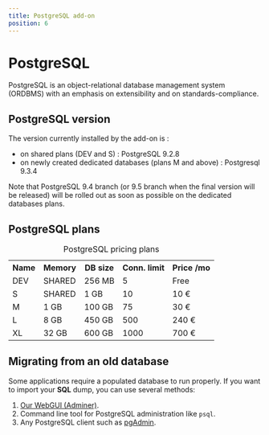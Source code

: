 ```yaml
---
title: PostgreSQL add-on
position: 6
---
```


# PostgreSQL

PostgreSQL is an object-relational database management system (ORDBMS) with an emphasis on extensibility
and on standards-compliance.

## PostgreSQL version

The version currently installed by the add-on is :

- on shared plans (DEV and S) : PostgreSQL 9.2.8
- on newly created dedicated databases (plans M and above) : Postgresql 9.3.4

Note that PostgreSQL 9.4 branch (or 9.5 branch when the final version will be released) will be rolled out as soon as possible on the dedicated databases plans.

## PostgreSQL plans

<table class="table table-bordered table-striped dataTable"><caption>PostgreSQL pricing plans</caption>
<tr>
<th>Name</th>
<th>Memory</th>
<th>DB size</th>
<th>Conn. limit</th>
<th>Price /mo</th>
</tr>
<tr>
<td class="cc-col__price"><span class="label cc-label__price label-info">DEV</span></td>
<td>SHARED</td>
<td>256 MB</td>
<td>5</td>
<td>Free</td>
</tr>
<tr>
<td class="cc-col__price"><span class="label cc-label__price label-info">S</span></td>
<td>SHARED</td>
<td>1 GB</td>
<td>10</td>
<td>10 €</td>
</tr>
<tr>
<td class="cc-col__price"><span class="label cc-label__price label-info">M</span></td>
<td>1 GB</td>
<td>100 GB</td>
<td>75</td>
<td>30 €</td>
</tr>
<tr>
<td class="cc-col__price"><span class="label cc-label__price label-info">L</span></td>
<td>8 GB</td>
<td>450 GB</td>
<td>500</td>
<td>240 €</td>
</tr>
<tr>
<td class="cc-col__price"><span class="label cc-label__price label-info">XL</span></td>
<td>32 GB</td>
<td>600 GB</td>
<td>1000</td>
<td>700 €</td>
</tr>
</table>

## Migrating from an old database

Some applications require a populated database to run properly.
If you want to import your **SQL** dump, you can use several methods:

1. [Our WebGUI (Adminer)](https://dbms-adminer.clever-cloud.com/adminer/).
2. Command line tool for PostgreSQL administration like `psql`.
3. Any PostgreSQL client such as [pgAdmin](http://www.pgadmin.org/).
